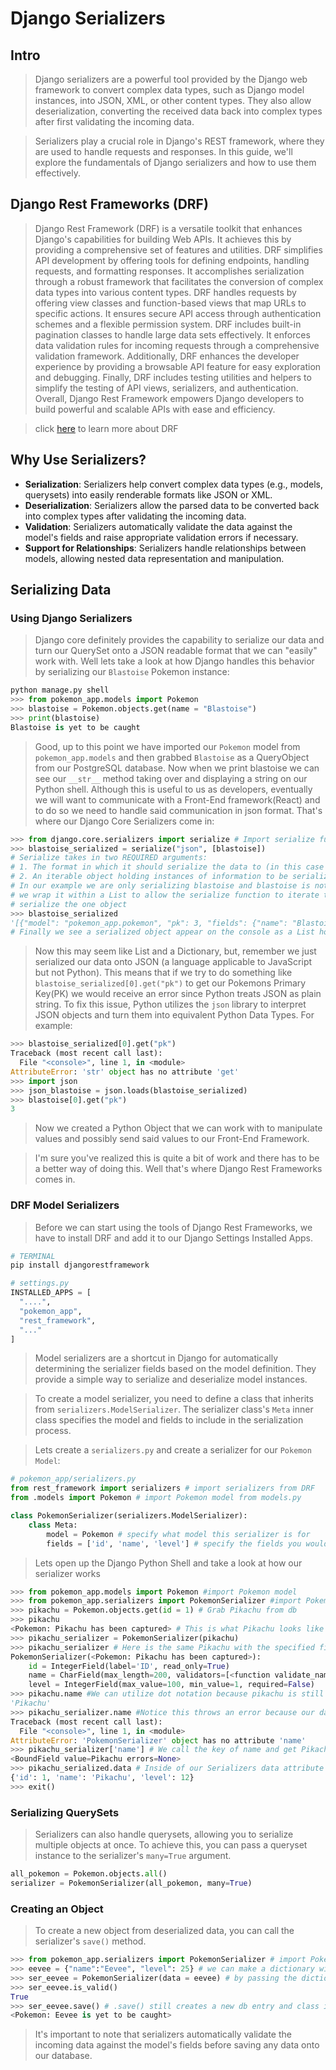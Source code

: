 # Django Serializers

## Intro

> Django serializers are a powerful tool provided by the Django web framework to convert complex data types, such as Django model instances, into JSON, XML, or other content types. They also allow deserialization, converting the received data back into complex types after first validating the incoming data.

> Serializers play a crucial role in Django's REST framework, where they are used to handle requests and responses. In this guide, we'll explore the fundamentals of Django serializers and how to use them effectively.

## Django Rest Frameworks (DRF)

> Django Rest Framework (DRF) is a versatile toolkit that enhances Django's capabilities for building Web APIs. It achieves this by providing a comprehensive set of features and utilities. DRF simplifies API development by offering tools for defining endpoints, handling requests, and formatting responses. It accomplishes serialization through a robust framework that facilitates the conversion of complex data types into various content types. DRF handles requests by offering view classes and function-based views that map URLs to specific actions. It ensures secure API access through authentication schemes and a flexible permission system. DRF includes built-in pagination classes to handle large data sets effectively. It enforces data validation rules for incoming requests through a comprehensive validation framework. Additionally, DRF enhances the developer experience by providing a browsable API feature for easy exploration and debugging. Finally, DRF includes testing utilities and helpers to simplify the testing of API views, serializers, and authentication. Overall, Django Rest Framework empowers Django developers to build powerful and scalable APIs with ease and efficiency.

> click [here](../../../Resources/Why_DRF.md) to learn more about DRF

## Why Use Serializers?

- **Serialization**: Serializers help convert complex data types (e.g., models, querysets) into easily renderable formats like JSON or XML.
- **Deserialization**: Serializers allow the parsed data to be converted back into complex types after validating the incoming data.
- **Validation**: Serializers automatically validate the data against the model's fields and raise appropriate validation errors if necessary.
- **Support for Relationships**: Serializers handle relationships between models, allowing nested data representation and manipulation.

## Serializing Data

### Using Django Serializers

> Django core definitely provides the capability to serialize our data and turn our QuerySet onto a JSON readable format that we can "easily" work with. Well lets take a look at how Django handles this behavior by serializing our `Blastoise` Pokemon instance:

```python
python manage.py shell
>>> from pokemon_app.models import Pokemon
>>> blastoise = Pokemon.objects.get(name = "Blastoise")
>>> print(blastoise)
Blastoise is yet to be caught
```

> Good, up to this point we have imported our `Pokemon` model from `pokemon_app.models` and then grabbed `Blastoise` as a QueryObject from our PostgreSQL database. Now when we print blastoise we can see our `__str__` method taking over and displaying a string on our Python shell. Although this is useful to us as developers, eventually we will want to communicate with a Front-End framework(React) and to do so we need to handle said communication in json format. That's where our Django Core Serializers come in:

```python
>>> from django.core.serializers import serialize # Import serialize function from Django Core Serializers
>>> blastoise_serialized = serialize("json", [blastoise])
# Serialize takes in two REQUIRED arguments:
# 1. The format in which it should serialize the data to (in this case "json")
# 2. An iterable object holding instances of information to be serialized
# In our example we are only serializing blastoise and blastoise is not ITERABLE. To fix this
# we wrap it within a List to allow the serialize function to iterate through the list and 
# serialize the one object
>>> blastoise_serialized
'[{"model": "pokemon_app.pokemon", "pk": 3, "fields": {"name": "Blastoise", "level": 37, "date_encountered": "2008-01-01", "date_captured": "2023-08-22T15:28:54.699Z", "description": "Unknown", "captured": false}}]'
# Finally we see a serialized object appear on the console as a List holding the Blastoise Pokemon dictionary
```

> Now this may seem like List and a Dictionary, but, remember we just serialized our data onto JSON (a language applicable to JavaScript but not Python). This means that if we try to do something like `blastoise_serialized[0].get("pk")` to get our Pokemons Primary Key(PK) we would receive an error since Python treats JSON as plain string. To fix this issue, Python utilizes the `json` library to interpret JSON objects and turn them into equivalent Python Data Types. For example:

```python
>>> blastoise_serialized[0].get("pk")
Traceback (most recent call last):
  File "<console>", line 1, in <module>
AttributeError: 'str' object has no attribute 'get'
>>> import json
>>> json_blastoise = json.loads(blastoise_serialized)
>>> blastoise[0].get("pk")
3
```

> Now we created a Python Object that we can work with to manipulate values and possibly send said values to our Front-End Framework.

> I'm sure you've realized this is quite a bit of work and there has to be a better way of doing this. Well that's where Django Rest Frameworks comes in.

### DRF Model Serializers

> Before we can start using the tools of Django Rest Frameworks, we have to install DRF and add it to our Django Settings Installed Apps.

```bash
# TERMINAL
pip install djangorestframework
```

```python
# settings.py
INSTALLED_APPS = [
  "....",
  "pokemon_app",
  "rest_framework",
  "..."
]
```

> Model serializers are a shortcut in Django for automatically determining the serializer fields based on the model definition. They provide a simple way to serialize and deserialize model instances.

> To create a model serializer, you need to define a class that inherits from `serializers.ModelSerializer`. The serializer class's `Meta` inner class specifies the model and fields to include in the serialization process.

> Lets create a `serializers.py` and create a serializer for our `Pokemon Model`:

```python
# pokemon_app/serializers.py
from rest_framework import serializers # import serializers from DRF
from .models import Pokemon # import Pokemon model from models.py

class PokemonSerializer(serializers.ModelSerializer):
    class Meta:
        model = Pokemon # specify what model this serializer is for
        fields = ['id', 'name', 'level'] # specify the fields you would like this serializer to return. Alternatively if you would like to cover all fields at once you could use "__all__" within the fields list.
```

> Lets open up the Django Python Shell and take a look at how our serializer works

```python
>>> from pokemon_app.models import Pokemon #import Pokemon model
>>> from pokemon_app.serializers import PokemonSerializer #import Pokemon Serializer
>>> pikachu = Pokemon.objects.get(id = 1) # Grab Pikachu from db
>>> pikachu
<Pokemon: Pikachu has been captured> # This is what Pikachu looks like when printed from a query set
>>> pikachu_serializer = PokemonSerializer(pikachu)
>>> pikachu_serializer # Here is the same Pikachu with the specified fields we provided
PokemonSerializer(<Pokemon: Pikachu has been captured>):
    id = IntegerField(label='ID', read_only=True)
    name = CharField(max_length=200, validators=[<function validate_name>])
    level = IntegerField(max_value=100, min_value=1, required=False)
>>> pikachu.name #We can utilize dot notation because pikachu is still a class instance
'Pikachu'
>>> pikachu_serializer.name #Notice this throws an error because our data is now in json format meaning we are now interacting with a dictionary and not a class
Traceback (most recent call last):
  File "<console>", line 1, in <module>
AttributeError: 'PokemonSerializer' object has no attribute 'name'
>>> pikachu_serializer['name'] # We call the key of name and get Pikachu's name returned
<BoundField value=Pikachu errors=None>
>>> pikachu_serialized.data # Inside of our Serializers data attribute we can see a fully readable and easy to work with Pokemon dictionary (which also translates to JSON)
{'id': 1, 'name': 'Pikachu', 'level': 12}
>>> exit()
```

### Serializing QuerySets

> Serializers can also handle querysets, allowing you to serialize multiple objects at once. To achieve this, you can pass a queryset instance to the serializer's `many=True` argument.

```python
all_pokemon = Pokemon.objects.all()
serializer = PokemonSerializer(all_pokemon, many=True)
```

### Creating an Object

> To create a new object from deserialized data, you can call the serializer's `save()` method.

```python
>>> from pokemon_app.serializers import PokemonSerializer # import PokemonSerializer from pokemon_app/serializers.py
>>> eevee = {"name":"Eevee", "level": 25} # we can make a dictionary with the required information we would like
>>> ser_eevee = PokemonSerializer(data = eevee) # by passing the dictionary into the serializer we allow the is_valid() check if the dictionary data fits our validators essentially replacing Djangos built in full_clean() function
>>> ser_eevee.is_valid()
True
>>> ser_eevee.save() # .save() still creates a new db entry and class instance even though it's from the PokemonSerializer class
<Pokemon: Eevee is yet to be caught>
```

> It's important to note that serializers automatically validate the incoming data against the model's fields before saving any data onto our database.
